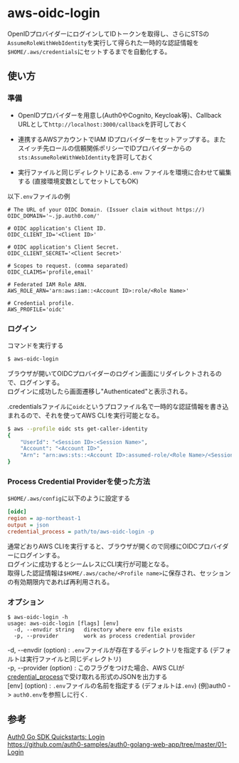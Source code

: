 # aws-oidc-login

OpenIDプロバイダーにログインしてIDトークンを取得し、さらにSTSの`AssumeRoleWithWebIdentity`を実行して得られた一時的な認証情報を`$HOME/.aws/credentials`にセットするまでを自動化する。

## 使い方

### 準備

- OpenIDプロバイダーを用意し(Auth0やCognito, Keycloak等)、Callback URLとして`http://localhost:3000/callback`を許可しておく

- 連携するAWSアカウントでIAM IDプロバイダーをセットアップする。またスイッチ先ロールの信頼関係ポリシーでIDプロバイダーからの`sts:AssumeRoleWithWebIdentity`を許可しておく

- 実行ファイルと同じディレクトリにある`.env` ファイルを環境に合わせて編集する
(直接環境変数としてセットしてもOK)

以下`.env`ファイルの例
```.env
# The URL of your OIDC Domain. (Issuer claim without https://)
OIDC_DOMAIN='~.jp.auth0.com/'

# OIDC application's Client ID.
OIDC_CLIENT_ID='<Client ID>'

# OIDC application's Client Secret.
OIDC_CLIENT_SECRET='<Client Secret>'

# Scopes to request. (comma separated)
OIDC_CLAIMS='profile,email'

# Federated IAM Role ARN.
AWS_ROLE_ARN='arn:aws:iam::<Account ID>:role/<Role Name>'

# Credential profile.
AWS_PROFILE='oidc'
```

### ログイン

コマンドを実行する

```sh
$ aws-oidc-login
```

ブラウザが開いてOIDCプロバイダーのログイン画面にリダイレクトされるので、ログインする。  
ログインに成功したら画面遷移し"Authenticated"と表示される。

.credentialsファイルに`oidc`というプロファイル名で一時的な認証情報を書き込まれるので、それを使ってAWS CLIを実行可能となる。

```sh
$ aws --profile oidc sts get-caller-identity
{
    "UserId": "<Session ID>:<Session Name>",
    "Account": "<Account ID>",
    "Arn": "arn:aws:sts::<Account ID>:assumed-role/<Role Name>/<Session Name>"
}
```

### Process Credential Providerを使った方法

`$HOME/.aws/config`に以下のように設定する

```ini
[oidc]
region = ap-northeast-1
output = json
credential_process = path/to/aws-oidc-login -p
```

通常どおりAWS CLIを実行すると、ブラウザが開くので同様にOIDCプロバイダーにログインする。  
ログインに成功するとシームレスにCLI実行が可能となる。  
取得した認証情報は`$HOME/.aws/cache/<Profile name>`に保存され、セッションの有効期限内であれば再利用される。

### オプション

```
$ aws-oidc-login -h
usage: aws-oidc-login [flags] [env]
  -d, --envdir string   directory where env file exists
  -p, --provider        work as process credential provider
```

\-d, --envdir (option) : `.env`ファイルが存在するディレクトリを指定する (デフォルトは実行ファイルと同じディレクトリ)  
\-p, --provider (option) : このフラグをつけた場合、AWS CLIが[credential_process](https://docs.aws.amazon.com/ja_jp/cli/latest/userguide/cli-configure-sourcing-external.html)で受け取れる形式のJSONを出力する  
\[env\] (option) : `.env`ファイルの名前を指定する (デフォルトは`.env`) (例)auth0 -> `auth0.env`を参照しに行く.

## 参考
[Auth0 Go SDK Quickstarts: Login](https://auth0.com/docs/quickstart/webapp/golang/01-login)  
https://github.com/auth0-samples/auth0-golang-web-app/tree/master/01-Login
